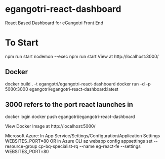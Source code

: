 # egangotri-react-dashboard
React Based Dashboard for eGangotri Front End


# To Start
npm run start
nodemon --exec npm run start
View at http://localhost:3000/

## Docker
docker build . -t egangotri/egangotri-react-dashboard
docker run -d -p 5000:3000  egangotri/egangotri-react-dashboard:latest
## 3000 refers to the port react launches in
docker login
docker push  egangotri/egangotri-react-dashboard

View Docker Image at 
http://localhost:5000/


Microsoft Azure:
In App Service/Settings/Configuration/Application Settings
WEBSITES_PORT=80
OR in Azure CLI
az webapp config appsettings set --resource-group cp-bq-specialist-rq --name eg-react-fe --settings WEBSITES_PORT=80
